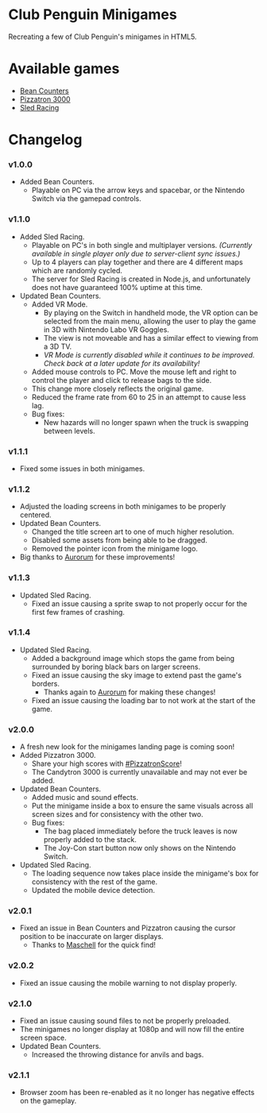 # Club Penguin Minigames
Recreating a few of Club Penguin's minigames in HTML5.

# Available games
* [Bean Counters](https://mica-alex.github.io/cp-minigames-html5/beancounters)
* [Pizzatron 3000](https://mica-alex.github.io/cp-minigames-html5/pizzatron)
* [Sled Racing](https://mica-alex.github.io/cp-minigames-html5/sledracing)

# Changelog
### v1.0.0
* Added Bean Counters.
	* Playable on PC via the arrow keys and spacebar, or the Nintendo Switch via the gamepad controls.
### v1.1.0
* Added Sled Racing.
	* Playable on PC's in both single and multiplayer versions. *(Currently available in single player only due to server-client sync issues.)* 
	* Up to 4 players can play together and there are 4 different maps which are randomly cycled.
	* The server for Sled Racing is created in Node.js, and unfortunately does not have guaranteed 100% uptime at this time.
* Updated Bean Counters.
	* Added VR Mode.
		* By playing on the Switch in handheld mode, the VR option can be selected from the main menu, allowing the user to play the game in 3D with Nintendo Labo VR Goggles.
		* The view is not moveable and has a similar effect to viewing from a 3D TV.
		* *VR Mode is currently disabled while it continues to be improved. Check back at a later update for its availability!*
	* Added mouse controls to PC. Move the mouse left and right to control the player and click to release bags to the side.
	* This change more closely reflects the original game.
	* Reduced the frame rate from 60 to 25 in an attempt to cause less lag.
	* Bug fixes:
		* New hazards will no longer spawn when the truck is swapping between levels.
### v1.1.1
* Fixed some issues in both minigames.
### v1.1.2
* Adjusted the loading screens in both minigames to be properly centered.
* Updated Bean Counters.
	* Changed the title screen art to one of much higher resolution.
	* Disabled some assets from being able to be dragged.
	* Removed the pointer icon from the minigame logo.
* Big thanks to [Aurorum](https://github.com/Aurorum) for these improvements!
### v1.1.3
* Updated Sled Racing.
	* Fixed an issue causing a sprite swap to not properly occur for the first few frames of crashing.
### v1.1.4
* Updated Sled Racing.
	* Added a background image which stops the game from being surrounded by boring black bars on larger screens.
	* Fixed an issue causing the sky image to extend past the game's borders.
		* Thanks again to [Aurorum](https://github.com/Aurorum) for making these changes!
	* Fixed an issue causing the loading bar to not work at the start of the game.
### v2.0.0
* A fresh new look for the minigames landing page is coming soon!
* Added Pizzatron 3000.
	* Share your high scores with [#PizzatronScore](https://twitter.com/hashtag/pizzatronscore)!
	* The Candytron 3000 is currently unavailable and may not ever be added.
* Updated Bean Counters.
	* Added music and sound effects.
	* Put the minigame inside a box to ensure the same visuals across all screen sizes and for consistency with the other two.
	* Bug fixes:
		* The bag placed immediately before the truck leaves is now properly added to the stack.
		* The Joy-Con start button now only shows on the Nintendo Switch.
* Updated Sled Racing.
	* The loading sequence now takes place inside the minigame's box for consistency with the rest of the game.
	* Updated the mobile device detection.
### v2.0.1
* Fixed an issue in Bean Counters and Pizzatron causing the cursor position to be inaccurate on larger displays.
	* Thanks to [Maschell](https://github.com/Maschell) for the quick find!
### v2.0.2
* Fixed an issue causing the mobile warning to not display properly.
### v2.1.0
* Fixed an issue causing sound files to not be properly preloaded.
* The minigames no longer display at 1080p and will now fill the entire screen space.
* Updated Bean Counters.
	* Increased the throwing distance for anvils and bags.
### v2.1.1
* Browser zoom has been re-enabled as it no longer has negative effects on the gameplay.
